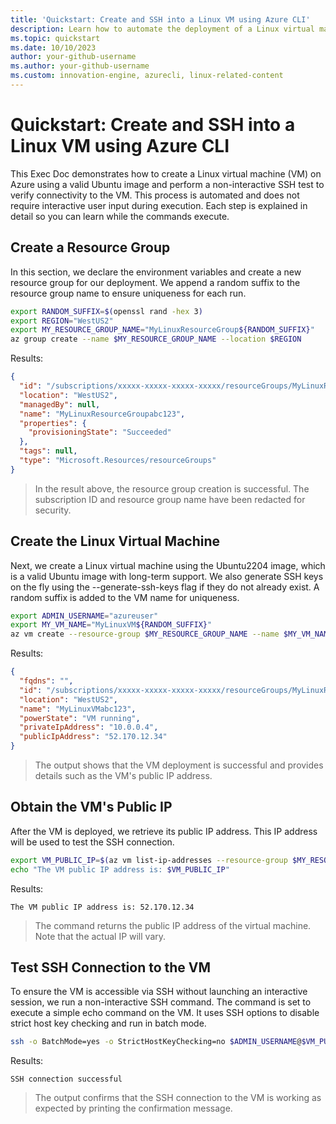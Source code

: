 ```yaml
---
title: 'Quickstart: Create and SSH into a Linux VM using Azure CLI'
description: Learn how to automate the deployment of a Linux virtual machine with a valid Ubuntu image and perform a non-interactive SSH test connection using Azure CLI.
ms.topic: quickstart
ms.date: 10/10/2023
author: your-github-username
ms.author: your-github-username
ms.custom: innovation-engine, azurecli, linux-related-content
---
```


# Quickstart: Create and SSH into a Linux VM using Azure CLI

This Exec Doc demonstrates how to create a Linux virtual machine (VM) on Azure using a valid Ubuntu image and perform a non-interactive SSH test to verify connectivity to the VM. This process is automated and does not require interactive user input during execution. Each step is explained in detail so you can learn while the commands execute.

## Create a Resource Group

In this section, we declare the environment variables and create a new resource group for our deployment. We append a random suffix to the resource group name to ensure uniqueness for each run.

```bash
export RANDOM_SUFFIX=$(openssl rand -hex 3)
export REGION="WestUS2"
export MY_RESOURCE_GROUP_NAME="MyLinuxResourceGroup${RANDOM_SUFFIX}"
az group create --name $MY_RESOURCE_GROUP_NAME --location $REGION
```

Results: 

<!-- expected_similarity=0.3 -->

```JSON
{
  "id": "/subscriptions/xxxxx-xxxxx-xxxxx-xxxxx/resourceGroups/MyLinuxResourceGroupabc123",
  "location": "WestUS2",
  "managedBy": null,
  "name": "MyLinuxResourceGroupabc123",
  "properties": {
    "provisioningState": "Succeeded"
  },
  "tags": null,
  "type": "Microsoft.Resources/resourceGroups"
}
```

> In the result above, the resource group creation is successful. The subscription ID and resource group name have been redacted for security.

## Create the Linux Virtual Machine

Next, we create a Linux virtual machine using the Ubuntu2204 image, which is a valid Ubuntu image with long-term support. We also generate SSH keys on the fly using the --generate-ssh-keys flag if they do not already exist. A random suffix is added to the VM name for uniqueness.

```bash
export ADMIN_USERNAME="azureuser"
export MY_VM_NAME="MyLinuxVM${RANDOM_SUFFIX}"
az vm create --resource-group $MY_RESOURCE_GROUP_NAME --name $MY_VM_NAME --image Ubuntu2204 --admin-username $ADMIN_USERNAME --generate-ssh-keys
```

Results:

<!-- expected_similarity=0.3 -->

```JSON
{
  "fqdns": "",
  "id": "/subscriptions/xxxxx-xxxxx-xxxxx-xxxxx/resourceGroups/MyLinuxResourceGroupabc123/providers/Microsoft.Compute/virtualMachines/MyLinuxVMabc123",
  "location": "WestUS2",
  "name": "MyLinuxVMabc123",
  "powerState": "VM running",
  "privateIpAddress": "10.0.0.4",
  "publicIpAddress": "52.170.12.34"
}
```

> The output shows that the VM deployment is successful and provides details such as the VM's public IP address.

## Obtain the VM's Public IP

After the VM is deployed, we retrieve its public IP address. This IP address will be used to test the SSH connection.

```bash
export VM_PUBLIC_IP=$(az vm list-ip-addresses --resource-group $MY_RESOURCE_GROUP_NAME --name $MY_VM_NAME --query "[].virtualMachine.network.publicIpAddresses[].ipAddress" -o tsv)
echo "The VM public IP address is: $VM_PUBLIC_IP"
```

Results:

<!-- expected_similarity=0.3 -->

```text
The VM public IP address is: 52.170.12.34
```

> The command returns the public IP address of the virtual machine. Note that the actual IP will vary.

## Test SSH Connection to the VM

To ensure the VM is accessible via SSH without launching an interactive session, we run a non-interactive SSH command. The command is set to execute a simple echo command on the VM. It uses SSH options to disable strict host key checking and run in batch mode.

```bash
ssh -o BatchMode=yes -o StrictHostKeyChecking=no $ADMIN_USERNAME@$VM_PUBLIC_IP echo "SSH connection successful"
```

Results:

<!-- expected_similarity=0.3 -->

```text
SSH connection successful
```

> The output confirms that the SSH connection to the VM is working as expected by printing the confirmation message.
